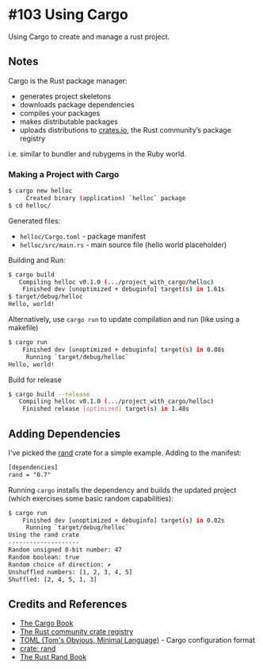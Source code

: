 # #103 Using Cargo

Using Cargo to create and manage a rust project.

## Notes

Cargo is the Rust package manager:

* generates project skeletons
* downloads package dependencies
* compiles your packages
* makes distributable packages
* uploads distributions to [crates.io](https://crates.io/), the Rust community’s package registry

i.e. similar to bundler and rubygems in the Ruby world.

### Making a Project with Cargo

```sh
$ cargo new helloc
     Created binary (application) `helloc` package
$ cd helloc/
```

Generated files:

* `helloc/Cargo.toml` - package manifest
* `helloc/src/main.rs` - main source file (hello world placeholder)

Building and Run:

```sh
$ cargo build
   Compiling helloc v0.1.0 (.../project_with_cargo/helloc)
    Finished dev [unoptimized + debuginfo] target(s) in 1.61s
$ target/debug/helloc
Hello, world!
```

Alternatively, use `cargo run` to update compilation and run (like using a makefile)

```sh
$ cargo run
    Finished dev [unoptimized + debuginfo] target(s) in 0.08s
     Running `target/debug/helloc`
Hello, world!
```

Build for release

```sh
$ cargo build --release
   Compiling helloc v0.1.0 (.../project_with_cargo/helloc)
    Finished release [optimized] target(s) in 1.48s
```

## Adding Dependencies

I've picked the [rand](https://crates.io/crates/rand) crate for a simple example.
Adding to the manifest:

```txt
[dependencies]
rand = "0.7"
```

Running `cargo` installs the dependency and builds the updated project (which exercises some basic random capabilities):

```sh
$ cargo run
    Finished dev [unoptimized + debuginfo] target(s) in 0.02s
     Running `target/debug/helloc`
Using the rand crate
--------------------
Random unsigned 8-bit number: 47
Random boolean: true
Random choice of direction: ⬋
Unshuffled numbers: [1, 2, 3, 4, 5]
Shuffled: [2, 4, 5, 1, 3]
```

## Credits and References

* [The Cargo Book](https://doc.rust-lang.org/cargo/)
* [The Rust community crate registry](https://crates.io/)
* [TOML (Tom's Obvious, Minimal Language)](https://github.com/toml-lang/toml) - Cargo configuration format
* [crate: rand](https://crates.io/crates/rand)
* [The Rust Rand Book](https://rust-random.github.io/book/)
